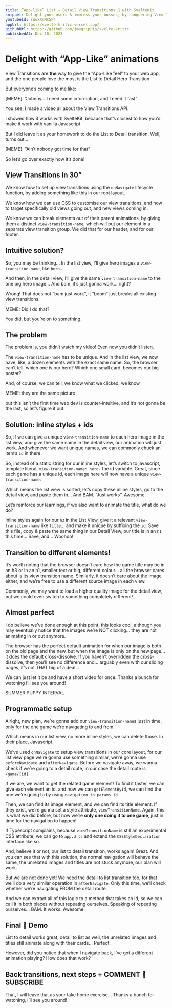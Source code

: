 ```yaml
---
title: “App-like” List → Detail View Transitions 🦸 with SvelteKit
snippet: Delight your users & impress your bosses, by conquering View Transitions once and for all!
youtubeId: suuxXrMs5P4
appUrl: https://svelte-kritic.vercel.app/
githubUrl: https://github.com/jmagrippis/svelte-kritic
publishedAt: Dec 10, 2023
---
```


# Delight with “App-Like” animations

View Transitions are **the** way to give the “App-Like feel” to your web app, and the one people love the most is the List to Detail Hero Transition.

But everyone’s coming to me like:

[MEME]: “Johnny… I need some information, and I need it fast”

You see, I made a video all about the View Transitions API.

I showed how it works with SvelteKit, because that’s closest to how you’d make it work with vanilla Javascript

But I did leave it as your homework to do the List to Detail transition. Well, turns out…

[MEME]: “Ain’t nobody got time for that”

So let’s go over exactly how it’s done!

## View Transitions in 30”

We know how to set up view transitions using the `onNavigate` lifecycle function, by adding something like this in our root layout.

We know how we can use CSS to customise our view transitions, and how to target specifically old views going out, and new views coming in.

We know we can break elements out of their parent animations, by giving them a distinct `view-transition-name`, which will put our element in a separate view transition group. We did that for our header, and for our footer.

## Intuitive solution?

So, you may be thinking… In the list view, I’ll give hero images a `view-transition-name`, like `hero`...

And then, in the detail view, I’ll give the same `view-transition-name` to the one big hero image… And bam, it’s just gonna work… right?

Wrong! That does not “bam just work”, it “boom” just breaks all existing view transitions.

MEME: Did I do that?

You did, but you’re on to something.

## The problem

The problem is, you didn’t watch my video! Even now you didn’t listen.

The `view-transition-name` has to be unique. And in the list view, we now have, like, a dozen elements with the exact same name. So, the browser can’t tell, which one is our hero? Which one small card, becomes our big poster?

And, of course, we can tell, we know what we clicked, we know

MEME: they are the same picture

but this isn’t the first time web dev is counter-intuitive, and it’s not gonna be the last, so let’s figure it out.

## Solution: inline styles + ids

So, if we can give a unique `view-transition-name` to each hero image in the list view, and give the same name in the detail view, our animation will just work. And whenever we want unique names, we can commonly chuck an item’s `id` in there.

So, instead of a static string for our inline styles, let’s switch to javascript, template literal, `view-transition-name: hero-` the id variable. Great, since each game has a unique id, each image here will now have a unique `view-transition-name`.

Which means the list view is sorted, let’s copy these inline styles, go to the detail view, and paste them in… And BAM. “Just works”. Awesome.

Let’s reinforce our learnings, if we also want to animate the title, what do we do?

Inline styles again for our `h3` in the List View, give it a relevant `view-transition-name` like `title`… and make it unique by suffixing the `id`. Save this file, copy & paste the same thing in our Detail View, our title is in an `h1` this time… Save, and… Woohoo!

## Transition to different elements!

It’s worth noting that the browser doesn’t care how the game title may be in an h3 or in an h1, smaller text or big, different colour… all the browser cares about is its view transition name. Similarly, it doesn’t care about the image either, and we’re free to use a different source image in each view.

Commonly, we may want to load a higher quality image for the detail view, but we could even switch to something completely different!

## Almost perfect

I do believe we’ve done enough at this point, this looks cool, although you may eventually notice that the images we’re NOT clicking… they are not animating in or out anymore.

The browser has the perfect default animation for when our image is both on the old page and the new, but when the image is only on the new page… it does the default cross-dissolve. If you haven’t overridden the cross-dissolve, then you’ll see no difference and… arguably even with our sliding pages, it’s not THAT big of a deal…

We can just let it be and have a short video for once. Thanks a bunch for watching I’ll see you around!

SUMMER PUPPY INTERVAL

## Programmatic setup

Alright, new plan, we’re gonna add our `view-transition-name`s just in time, only for the one game we’re navigating to and from.

Which means in our list view, no more inline styles, we can delete those. In their place, Javascript.

We’ve used `onNavigate` to setup view transitions in our core layout, for our list view page we’re gonna use something similar, we’re gonna use `beforeNavigate` and `afterNavigate`. Before we navigate away, we wanna check if we’re going to a detail route, in our case the detail route is `/game/[id]`.

If we are, we want to get the related game element! To find it faster, we can give each element an id, and now we can `getElementById`, we can find the one we’re going to by using `navigation.to.params.id`.

Then, we can find its image element, and we can find its title element. If they exist, we’re gonna set a style attribute, `viewTransitionName`. Again, this is what we did before, but now we’re **only one doing it to one game**, just in time for the navigation to happen!

If Typescript complains, because `viewTransitionName` is still an experimental CSS attribute, we can go to `app.d.ts` and extend the `CSSStyleDeclaration` interface like so.

And, believe it or not, our list to detail transition, works again! Great. And you can see that with this solution, the normal navigation will behave the same, the unrelated images and titles are not stuck anymore, our plan will work.

But we are not done yet! We need the detail to list transition too, for that we’ll do a very similar operation in `afterNavigate`. Only this time, we’ll check whether we’re navigating FROM the detail route.

And we can extract all of this logic to a method that takes an id, so we can call it in both places without repeating ourselves. Speaking of repeating ourselves… BAM. It works. Awesome.

## Final 🥳 Demo

List to detail works great, detail to list as well, the unrelated images and titles still animate along with their cards… Perfect.

However, did you notice that when I navigate back, I’ve got a different animation playing? How does that work?

## Back transitions, next steps + COMMENT 🧡 SUBSCRIBE

That, I will leave that as your take home exercise… Thanks a bunch for watching, I’ll see you around!
